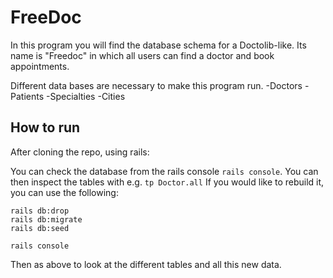 # FreeDoc

In this program you will find the database schema for a Doctolib-like. Its name is "Freedoc" in which all users can find a doctor and book appointments.

Different data bases are necessary to make this program run.
-Doctors
-Patients
-Specialties
-Cities

## How to run

After cloning the repo, using rails:

You can check the database from the rails console `rails console`.
You can then inspect the tables with e.g. `tp Doctor.all`
If you would like to rebuild it, you can use the following:

```rails
rails db:drop
rails db:migrate
rails db:seed

rails console
```

Then as above to look at the different tables and all this new data.
